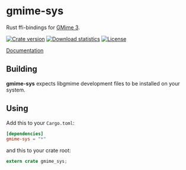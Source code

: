 gmime-sys
==========

Rust ffi-bindings for [GMime 3](http://spruce.sourceforge.net/gmime/).

[![Crate version](https://img.shields.io/crates/v/gmime-sys.svg)](https://crates.io/crates/gmime-sys)
[![Download statistics](https://img.shields.io/crates/d/gmime-sys.svg)](https://crates.io/crates/gmime-sys)
[![License](https://img.shields.io/crates/l/gmime-sys.svg)](https://crates.io/crates/gmime-sys)

[Documentation](https://vhdirk.github.io/gmime-rs/gmime-sys/)

## Building
**gmime-sys** expects libgmime development files to be installed on your system.


## Using

Add this to your `Cargo.toml`:

```toml
[dependencies]
gmime-sys = "*"
```

and this to your crate root:

```rust
extern crate gmime_sys;
```
